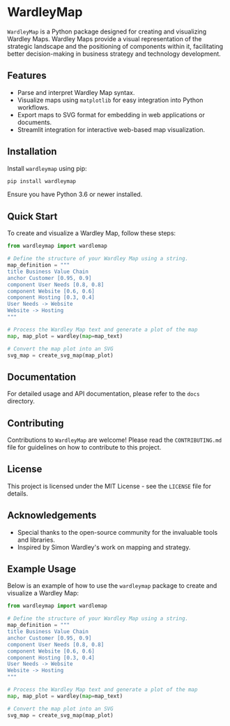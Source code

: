 # WardleyMap

`WardleyMap` is a Python package designed for creating and visualizing Wardley Maps. Wardley Maps provide a visual representation of the strategic landscape and the positioning of components within it, facilitating better decision-making in business strategy and technology development.

## Features

- Parse and interpret Wardley Map syntax.
- Visualize maps using `matplotlib` for easy integration into Python workflows.
- Export maps to SVG format for embedding in web applications or documents.
- Streamlit integration for interactive web-based map visualization.

## Installation

Install `wardleymap` using pip:

```bash
pip install wardleymap
```

Ensure you have Python 3.6 or newer installed.

## Quick Start

To create and visualize a Wardley Map, follow these steps:

```python
from wardleymap import wardlemap

# Define the structure of your Wardley Map using a string.
map_definition = """
title Business Value Chain
anchor Customer [0.95, 0.9]
component User Needs [0.8, 0.8]
component Website [0.6, 0.6]
component Hosting [0.3, 0.4]
User Needs -> Website
Website -> Hosting
"""

# Process the Wardley Map text and generate a plot of the map
map, map_plot = wardley(map=map_text)

# Convert the map plot into an SVG
svg_map = create_svg_map(map_plot)
```

## Documentation

For detailed usage and API documentation, please refer to the `docs` directory.

## Contributing

Contributions to `WardleyMap` are welcome! Please read the `CONTRIBUTING.md` file for guidelines on how to contribute to this project.

## License

This project is licensed under the MIT License - see the `LICENSE` file for details.

## Acknowledgements

- Special thanks to the open-source community for the invaluable tools and libraries.
- Inspired by Simon Wardley's work on mapping and strategy.

## Example Usage

Below is an example of how to use the `wardleymap` package to create and visualize a Wardley Map:

```python
from wardleymap import wardlemap

# Define the structure of your Wardley Map using a string.
map_definition = """
title Business Value Chain
anchor Customer [0.95, 0.9]
component User Needs [0.8, 0.8]
component Website [0.6, 0.6]
component Hosting [0.3, 0.4]
User Needs -> Website
Website -> Hosting
"""

# Process the Wardley Map text and generate a plot of the map
map, map_plot = wardley(map=map_text)

# Convert the map plot into an SVG
svg_map = create_svg_map(map_plot)
```
